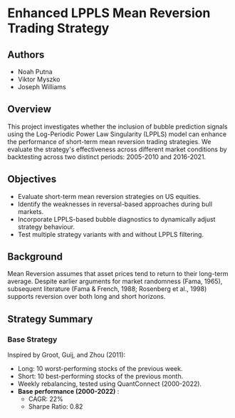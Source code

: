 # Enhanced LPPLS Mean Reversion Trading Strategy

## Authors
- Noah Putna
- Viktor Myszko
- Joseph Williams

## Overview
This project investigates whether the inclusion of bubble prediction signals using the Log-Periodic Power Law Singularity (LPPLS) model can enhance the performance of short-term mean reversion trading strategies. We evaluate the strategy's effectiveness across different market conditions by backtesting across two distinct periods: 2005-2010 and 2016-2021.

## Objectives
- Evaluate short-term mean reversion strategies on US equities.
- Identify the weaknesses in reversal-based approaches during bull markets.
- Incorporate LPPLS-based bubble diagnostics to dynamically adjust strategy behaviour.
- Test multiple strategy variants with and without LPPLS filtering.

## Background
Mean Reversion assumes that asset prices tend to return to their long-term average. Despite earlier arguments for market randomness (Fama, 1965), subsequent literature (Fama & French, 1988; Rosenberg et al., 1998) supports reversion over both long and short horizons.

## Strategy Summary
### Base Strategy
Inspired by Groot, Guij, and Zhou (2011):
- Long: 10 worst-performing stocks of the previous week.
- Short: 10 best-performing stocks of the previous month.
- Weekly rebalancing, tested using QuantConnect (2000-2022).
- **Base performance (2000-2022)** :
  - CAGR: 22%
  - Sharpe Ratio: 0.82
